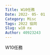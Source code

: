 ```yaml
---
Title: W10任務
Date: 2022- 05- 01
Category: Misc
Tags: 2022 協同
Slug: w10 nx
Author: 40923243
---
```

<!-- PELICAN_END_SUMMARY -->
W10任務